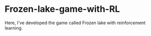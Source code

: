 # Frozen-lake-game-with-RL
Here, I've developed the game called Frozen lake with reinforcement learning.
